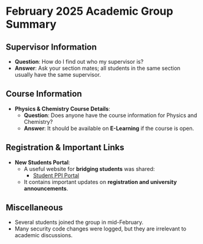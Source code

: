 # February 2025 Academic Group Summary

## Supervisor Information
- **Question**: How do I find out who my supervisor is?
- **Answer**: Ask your section mates; all students in the same section usually have the same supervisor.

## Course Information
- **Physics & Chemistry Course Details**:
  - **Question**: Does anyone have the course information for Physics and Chemistry?
  - **Answer**: It should be available on **E-Learning** if the course is open.

## Registration & Important Links
- **New Students Portal**:
  - A useful website for **bridging students** was shared:
    - [Student PPI Portal](https://studentppi.utmspace.edu.my/?p=15495)
  - It contains important updates on **registration and university announcements**.

## Miscellaneous
- Several students joined the group in mid-February.
- Many security code changes were logged, but they are irrelevant to academic discussions.

